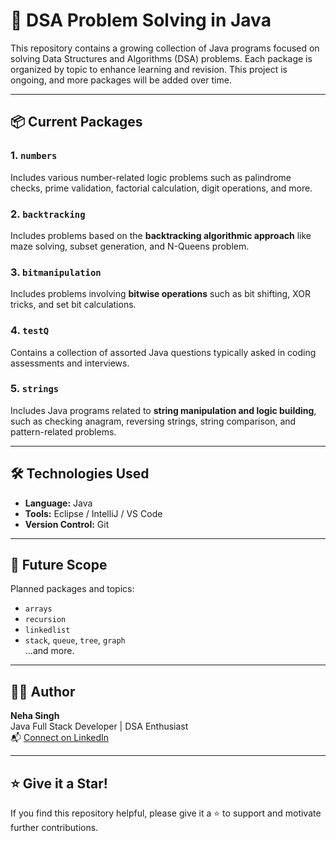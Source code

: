 
# 🧠 DSA Problem Solving in Java

This repository contains a growing collection of Java programs focused on solving Data Structures and Algorithms (DSA) problems. Each package is organized by topic to enhance learning and revision. This project is ongoing, and more packages will be added over time.

---

## 📦 Current Packages

### 1. `numbers`
Includes various number-related logic problems such as palindrome checks, prime validation, factorial calculation, digit operations, and more.

### 2. `backtracking`
Includes problems based on the **backtracking algorithmic approach** like maze solving, subset generation, and N-Queens problem.

### 3. `bitmanipulation`
Includes problems involving **bitwise operations** such as bit shifting, XOR tricks, and set bit calculations.

### 4. `testQ`
Contains a collection of assorted Java questions typically asked in coding assessments and interviews.

### 5. `strings`
Includes Java programs related to **string manipulation and logic building**, such as checking anagram, reversing strings, string comparison, and pattern-related problems.

---

## 🛠️ Technologies Used
- **Language:** Java
- **Tools:** Eclipse / IntelliJ / VS Code
- **Version Control:** Git

---

## 🚀 Future Scope
Planned packages and topics:
- `arrays`
- `recursion`
- `linkedlist`
- `stack`, `queue`, `tree`, `graph`  
...and more.

---

## 👩‍💻 Author
**Neha Singh**  
Java Full Stack Developer | DSA Enthusiast  
📬 [Connect on LinkedIn](https://www.linkedin.com/in/singhneha25/)

---

## ⭐ Give it a Star!
If you find this repository helpful, please give it a ⭐ to support and motivate further contributions.
